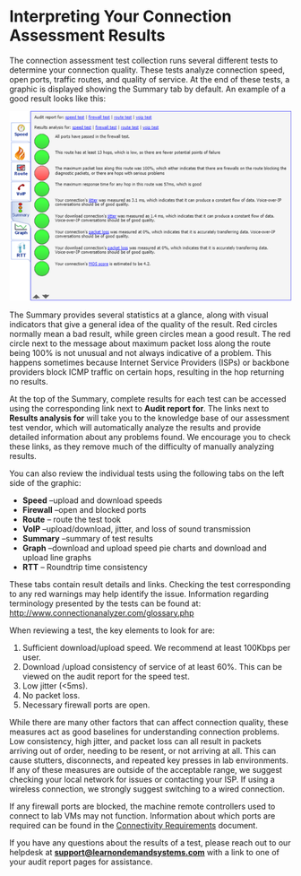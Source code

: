 # Interpreting Your Connection Assessment Results

The connection assessment test collection runs several different tests to determine your connection quality. These tests analyze connection speed, open ports, traffic routes, and quality of service. At the end of these tests, a graphic is displayed showing the Summary tab by default. An example of a good result looks like this:

![](./images/conn-res-graphic.png)

The Summary provides several statistics at a glance, along with visual indicators that give a general idea of the quality of the result. Red circles normally mean a bad result, while green circles mean a good result. The red circle next to the message about maximum packet loss along the route being 100% is not unusual and not always indicative of a problem. This happens sometimes because Internet Service Providers (ISPs) or backbone providers block ICMP traffic on certain hops, resulting in the hop returning no results.

At the top of the Summary, complete results for each test can be accessed using the corresponding link next to **Audit report for**. The links next to **Results analysis for** will take you to the knowledge base of our assessment test vendor, which will automatically analyze the results and provide detailed information about any problems found. We encourage you to check these links, as they remove much of the difficulty of manually analyzing results.

You can also review the individual tests using the following tabs on the left side of the graphic:

- **Speed** –upload and download speeds  
- **Firewall** –open and blocked ports
- **Route** – route the test took
- **VoIP** –upload/download, jitter, and loss of sound transmission
- **Summary** –summary of test results
- **Graph** –download and upload speed pie charts and download and upload line graphs
- **RTT** – Roundtrip time consistency

These tabs contain result details and links. Checking the test corresponding to any red warnings may help identify the issue. Information regarding terminology presented by the tests can be found at: <http://www.connectionanalyzer.com/glossary.php> 

When reviewing a test, the key elements to look for are:

1. Sufficient download/upload speed. We recommend at least 100Kbps per user.
2. Download /upload consistency of service of at least 60%. This can be viewed on the audit report for the speed test.
3. Low jitter (<5ms).
4. No packet loss.
5. Necessary firewall ports are open.

While there are many other factors that can affect connection quality, these measures act as good baselines for understanding connection problems. Low consistency, high jitter, and packet loss can all result in packets arriving out of order, needing to be resent, or not arriving at all. This can cause stutters, disconnects, and repeated key presses in lab environments. If any of these measures are outside of the acceptable range, we suggest checking your local network for issues or contacting your ISP. If using a wireless connection, we strongly suggest switching to a wired connection.

If any firewall ports are blocked, the machine remote controllers used to connect to lab VMs may not function. Information about which ports are required can be found in the [Connectivity Requirements](connectivity-requires.md) document.

If you have any questions about the results of a test, please reach out to our helpdesk at **support@learnondemandsystems.com** with a link to one of your audit report pages for assistance.
